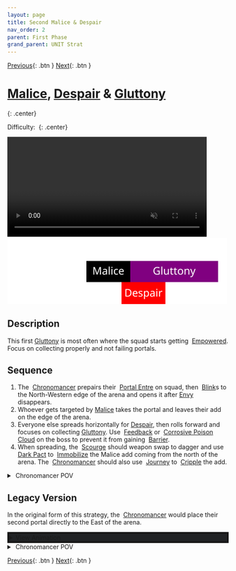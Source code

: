 ```yaml
---
layout: page
title: Second Malice & Despair
nav_order: 2
parent: First Phase
grand_parent: UNIT Strat
---
```


[Previous](seq1.html){: .btn } [Next](seq3.html){: .btn }

# [Malice], [Despair] & [Gluttony]
{: .center}

Difficulty: <img class="inline star_full"><img class="inline star_empty"><img class="inline star_empty"><img class="inline star_empty"><img class="inline star_empty">
{: .center}

<video class="center" width="90%" controls muted>
  <source src="../../videos/phase1/seq2_alt.mp4" type="video/mp4">
</video>

<img class="divider">

<img class="seq-img" src="../../timelines/images/phase1/seq2.svg">

<img class="divider">

## Description

This first [Gluttony] is most often where the squad starts getting <img class="inline empowered"> [Empowered](https://wiki.guildwars2.com/wiki/Empowered_(Cerus)). Focus on collecting properly and not failing portals.

## Sequence
1. The <img class="inline chrono"> [Chronomancer] prepairs their <img class="inline portal"> [Portal Entre] on squad, then <img class="inline blink"> [Blink]s to the North-Western edge of the arena and opens it after [Envy] disappears.
2. Whoever gets targeted by [Malice] takes the portal and leaves their add on the edge of the arena.
3. Everyone else spreads horizontally for [Despair], then rolls forward and focuses on collecting [Gluttony]. Use <img class="inline feedback"> [Feedback](https://wiki.guildwars2.com/wiki/Feedback) or <img class="inline cpc"> [Corrosive Poison Cloud](https://wiki.guildwars2.com/wiki/FeedbCorrosive_Poison_Cloudack) on the boss to prevent it from gaining <img class="inline barrier"> [Barrier](https://wiki.guildwars2.com/wiki/Barrier).
4. When spreading, the <img class="inline scourge"> [Scourge] should weapon swap to dagger and use <img class="inline necro_three_dagger">[Dark Pact](https://wiki.guildwars2.com/wiki/Dark_Pact) to <img class="inline immobile"> [Immobilize](https://wiki.guildwars2.com/wiki/Immobile) the Malice add coming from the north of the arena. The <img class="inline chrono"> [Chronomancer] should also use <img class='inline journey'> [Journey](https://wiki.guildwars2.com/wiki/Journey) to <img class='inline cripple'> [Cripple](https://wiki.guildwars2.com/wiki/Crippled) the add.
<details>
  <summary><img class="inline chrono"> Chronomancer POV</summary>
  <iframe class="youtube-video" src="https://www.youtube.com/embed/pCD9tqKod_I?si=70gGOl70VUTgL6iX&start=40&end=73&mute=1 " frameborder="0" allow="accelerometer; clipboard-write; encrypted-media; gyroscope; picture-in-picture; web-share" referrerpolicy="strict-origin-when-cross-origin" allowfullscreen></iframe>
</details>

## Legacy Version
In the original form of this strategy, the <img class="inline chrono"> [Chronomancer] would place their second portal directly to the East of the arena.
<details style="background-color: rgb(33, 35, 37);border: 4px solid #171717;">
  <summary>View Animation</summary>
  <video class="center" width="90%" controls muted>
    <source src="../../videos/phase1/seq2.mp4" type="video/mp4">
  </video>
</details> 

<details>
  <summary><img class="inline chrono"> Chronomancer POV</summary>
  <iframe class="youtube-video" src="https://www.youtube.com/embed/OA3tzmAsea0?si=ytuj9FtN2UTVK0Zw&start=38&end=63&mute=1 " frameborder="0" allow="accelerometer; clipboard-write; encrypted-media; gyroscope; picture-in-picture; web-share" referrerpolicy="strict-origin-when-cross-origin" allowfullscreen></iframe>
</details>

[Previous](seq1.html){: .btn } [Next](seq3.html){: .btn }

[Gluttony]: ../../mechanics/aspects/gluttony.html
[Malice]: ../../mechanics/aspects/malice.html
[Despair]: ../../mechanics/aspects/despair.html
[Envy]: ../../mechanics/aspects/envy.html
[Chronomancer]: https://wiki.guildwars2.com/wiki/Chronomancer
[Portal Entre]: https://wiki.guildwars2.com/wiki/Portal_Entre
[Blink]: https://wiki.guildwars2.com/wiki/Blink
[Scourge]: https://wiki.guildwars2.com/wiki/Scourge